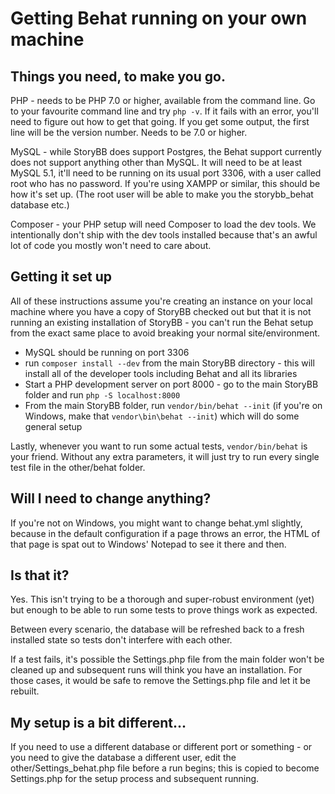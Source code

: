 # Getting Behat running on your own machine

## Things you need, to make you go.

PHP - needs to be PHP 7.0 or higher, available from the command line. Go to your
favourite command line and try `php -v`. If it fails with an error, you'll need
to figure out how to get that going. If you get some output, the first line will
be the version number. Needs to be 7.0 or higher.

MySQL - while StoryBB does support Postgres, the Behat support currently does
not support anything other than MySQL. It will need to be at least MySQL 5.1,
it'll need to be running on its usual port 3306, with a user called root who has
no password. If you're using XAMPP or similar, this should be how it's set up.
(The root user will be able to make you the storybb_behat database etc.)

Composer - your PHP setup will need Composer to load the dev tools. We
intentionally don't ship with the dev tools installed because that's an awful
lot of code you mostly won't need to care about.

## Getting it set up

All of these instructions assume you're creating an instance on your local
machine where you have a copy of StoryBB checked out but that it is not running
an existing installation of StoryBB - you can't run the Behat setup from the
exact same place to avoid breaking your normal site/environment.

* MySQL should be running on port 3306
* run `composer install --dev` from the main StoryBB directory - this will
  install all of the developer tools including Behat and all its libraries
* Start a PHP development server on port 8000 - go to the main StoryBB folder
  and run `php -S localhost:8000`
* From the main StoryBB folder, run `vendor/bin/behat --init` (if you're on
  Windows, make that `vendor\bin\behat --init`) which will do some general setup

Lastly, whenever you want to run some actual tests, `vendor/bin/behat` is your
friend. Without any extra parameters, it will just try to run every single test
file in the other/behat folder.

## Will I need to change anything?

If you're not on Windows, you might want to change behat.yml slightly, because
in the default configuration if a page throws an error, the HTML of that page
is spat out to Windows' Notepad to see it there and then.

## Is that it?

Yes. This isn't trying to be a thorough and super-robust environment (yet) but
enough to be able to run some tests to prove things work as expected.

Between every scenario, the database will be refreshed back to a fresh installed
state so tests don't interfere with each other.

If a test fails, it's possible the Settings.php file from the main folder won't
be cleaned up and subsequent runs will think you have an installation. For those
cases, it would be safe to remove the Settings.php file and let it be rebuilt.

## My setup is a bit different...

If you need to use a different database or different port or something - or you
need to give the database a different user, edit the other/Settings_behat.php
file before a run begins; this is copied to become Settings.php for the setup
process and subsequent running.